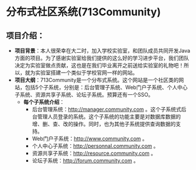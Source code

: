# 分布式社区系统(713Community)
## 项目介绍：
+ **项目背景**：本人很荣幸在大二时，加入学校实验室，和团队成员共同开发Java方面的项目。为了感谢实验室给我们提供的这么好的学习进步平台，我们团队决定为实验室做点贡献，这也是在我们毕业离开之前送给实验室的礼物吧！所以，就为实验室搭建一个类似于学校官网一样的网站。
+ **项目大纲**：713Community是一个分布式系统。这个网站是一个社区类的网站，包括5个子系统，分别是：后台管理子系统、Web门户子系统、个人中心子系统、资源共享子系统、论坛子系统。预算还有一个SSO。
   + **每个子系统介绍**：
      * 后台管理系统：http://manager.community.com  。这个子系统式后台管理人员登录的系统。这个子系统的功能主要是对数据库数据的增、删、查、改的操作。同时，也为其他子系统提供查询数据的支持。
      * Web门户子系统：http://www.community.com 。
      * 个人中心子系统：http://personnal.community.com 。
      * 资源共享子系统：http://resource.community.com 。
      * 论坛子系统：http://forum.community.com 。

